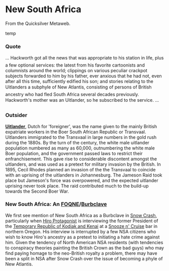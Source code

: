 
# New South Africa

From the Quicksilver Metaweb.

temp
### Quote


... Hackworth got all the news that was appropriate to his station in life, plus a few optional services: the latest from his favorite cartoonists and columnists around the world; clippings on various peculiar crackpot subjects forwarded to him by his father, ever anxious that he had not, even after all this time, sufficiently edified his son; and stories relating to the Uitlanders a subphyle of New Atlantis, consisting of persons of British ancestry who had fled South Africa several decades previously. Hackworth's mother was an Uitlander, so he subscribed to the service. ...

### Outsider


**[Uitlander](/)**, Dutch for 'foreigner', was the name given to the mainly British expatriate workers in the Boer South African Republic or Transvaal.
Uitlanders immigrated to the Transvaal in large numbers in the gold rush during the 1880s. By the turn of the century, the white male uitlander population numbered as many as 60,000, outnumbering the white male Boer population, and the government passed laws to restrict their enfranchisement.
This gave rise to considerable discontent amongst the uitlanders, and was used as a pretext for military invasion by the British. In 1895, Cecil Rhodes planned an invasion of the the Transvaal to coincide with an uprising of the uitlanders in Johannesburg. The Jameson Raid took place but Jameson's force was overpowered, and the expected uitlander uprising never took place. The raid contributed much to the build-up towards the Second Boer War.

### New South Africa: An [FOQNE](/foqne)/[Burbclave](/burbclaves)


We first see mention of New South Africa as a Burbclave in [Snow Crash](/snow-crash), particularly when [Hiro Protagonist](/hiro-protagonist) is interviewing the former President of the [Temporary Republic of Kodiak and Kenai](/temporary-republic-of-kodiak-and-kenai) at a [Snooze n' Cruise](/snooze-n-cruise) bar in northern Oregon. His interview is interrupted by a few NSA citizens who wish to know Hiro's ancestry as a pretext to initiating a hate crime against him. Given the tendency of North American NSA residents (with tendencies to conspiracy theories painting the British Crown as the bad guys) who may find paying homage to the neo-British royalty a problem, there may have been a split in NSA after Snow Crash over the issue of becoming a phyle of New Atlantis.
